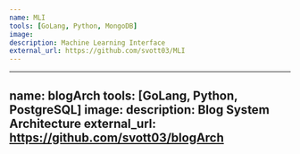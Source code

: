 ```yaml
---
name: MLI
tools: [GoLang, Python, MongoDB]
image:
description: Machine Learning Interface
external_url: https://github.com/svott03/MLI
---
```

---
name: blogArch
tools: [GoLang, Python, PostgreSQL]
image:
description: Blog System Architecture
external_url: https://github.com/svott03/blogArch
---
